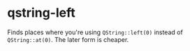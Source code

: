 # qstring-left
Finds places where you're using `QString::left(0)` instead of `QString::at(0)`.
The later form is cheaper.
